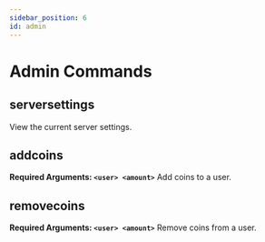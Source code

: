 ```yaml
---
sidebar_position: 6
id: admin
---
```


# Admin Commands

## serversettings
View the current server settings.

## addcoins
**Required Arguments: `<user> <amount>`**
Add coins to a user.

## removecoins
**Required Arguments: `<user> <amount>`**
Remove coins from a user.